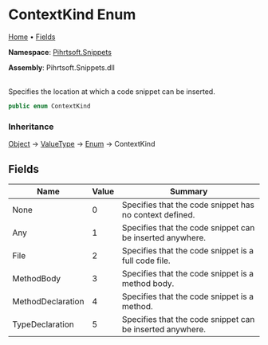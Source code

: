# ContextKind Enum

[Home](../../../README.md) &#x2022; [Fields](#fields)

**Namespace**: [Pihrtsoft.Snippets](../README.md)

**Assembly**: Pihrtsoft\.Snippets\.dll

\
Specifies the location at which a code snippet can be inserted\.

```csharp
public enum ContextKind
```

### Inheritance

[Object](https://docs.microsoft.com/en-us/dotnet/api/system.object) &#x2192; [ValueType](https://docs.microsoft.com/en-us/dotnet/api/system.valuetype) &#x2192; [Enum](https://docs.microsoft.com/en-us/dotnet/api/system.enum) &#x2192; ContextKind

## Fields

| Name | Value | Summary |
| ---- | ----- | ------- |
| None | 0 | Specifies that the code snippet has no context defined\. |
| Any | 1 | Specifies that the code snippet can be inserted anywhere\. |
| File | 2 | Specifies that the code snippet is a full code file\. |
| MethodBody | 3 | Specifies that the code snippet is a method body\. |
| MethodDeclaration | 4 | Specifies that the code snippet is a method\. |
| TypeDeclaration | 5 | Specifies that the code snippet can be inserted anywhere\. |

